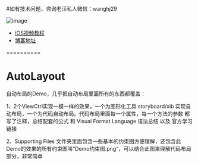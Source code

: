 #如有技术问题，咨询老汪私人微信：wanghj29

![image](http://avatar.csdn.net/0/E/4/1_cococoolwhj.jpg)

-  [iOS视频教程](http://www.iphonetrain.com/video/)
-  [博客地址](http://blog.csdn.net/jaywon)

==========
# AutoLayout

自动布局的Demo，几乎把自动布局里面所有的东西都覆盖：

1、2个ViewCtrl实现一模一样的效果。一个为图形化工具 storyboard/xib 实现自动布局，一个为代码自动布局。代码布局里面每一个属性，每一个方法的参数 都写了注释，总结配套的公式 和 Visual Format Language 语法总结 以及 官方学习链接

2、Supporting Files 文件夹里面包含一些基本的约束图方便理解，还包含此Demo的效果的所有约束图叫“Demo约束图.png”，可以结合此图来理解代码布局部分，非常简单
